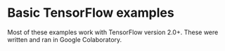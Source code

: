 # Basic TensorFlow examples
Most of these examples work with TensorFlow version 2.0+. These were written and ran in Google Colaboratory. 
